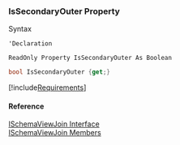 ﻿### IsSecondaryOuter Property

Syntax

```vbnet
'Declaration

ReadOnly Property IsSecondaryOuter As Boolean
```

```csharp
bool IsSecondaryOuter {get;}
```

[!include[Requirements](../partials/requirements.md)]

#### Reference

[ISchemaViewJoin Interface](fcSDK~FChoice.Foundation.Schema.ISchemaViewJoin.md)  
[ISchemaViewJoin Members](fcSDK~FChoice.Foundation.Schema.ISchemaViewJoin_members.md)
